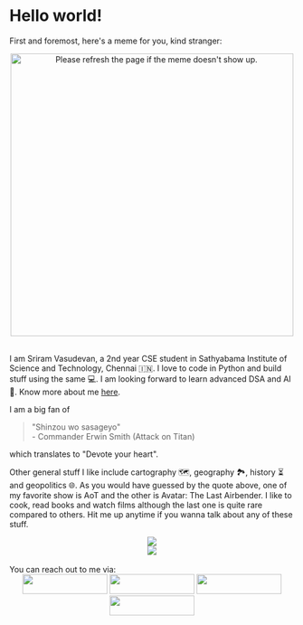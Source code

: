 # Hello world!
First and foremost, here's a meme for you, kind stranger:
<div align="center">
<img width=500 src='https://random-memer.herokuapp.com/' title="Meme" alt="Please refresh the page if the meme doesn't show up.">
</div>
<br />

I am Sriram Vasudevan, a 2nd year CSE student in Sathyabama Institute of Science and Technology, Chennai :india:. I love to code in Python and build stuff using the same :computer:. I am looking forward to learn advanced DSA and AI :robot:. 
Know more about me <a href="https://sriram-bb63.github.io/">here</a>.

I am a big fan of 
> "Shinzou wo sasageyo" <br> - Commander Erwin Smith (Attack on Titan)

which translates to "Devote your heart".

Other general stuff I like include cartography :world_map:, geography :national_park:, history :hourglass_flowing_sand: and geopolitics :globe_with_meridians:. As you would have guessed by the quote above, one of my favorite show is AoT and the other is Avatar: The Last Airbender. I like to cook, read books and watch films although the last one is quite rare compared to others. Hit me up anytime if you wanna talk about any of these stuff.

<div align="center">
<img src="https://github-readme-stats.vercel.app/api?username=Sriram-bb63&show_icons=true&theme=synthwave&border_radius=0&title_color=a4ccd8&text_color=a4ccd8&icon_color=a4ccd8&bg_color=0d1927&custom_title=Github stats">
<br />
<img src="https://github-readme-stats.vercel.app/api/top-langs/?username=Sriram-bb63&layout=compact&bg_color=0d1927&text_color=a4ccd8&title_color=a4ccd8">
</div>

<br />
You can reach out to me via:
<div align="center">
<a href="https://www.linkedin.com/in/sriram-vasudevan-0812" target="_blank"><img src="https://img.shields.io/badge/LinkedIn-0077B5?style=for-the-badge&logo=linkedin&logoColor=white" style="width: 150px; height: 35px;"></a> <a href="https://discordapp.com/users/576274954367139850" target="_blank"><img src="https://img.shields.io/badge/Discord-7289DA?style=for-the-badge&logo=discord&logoColor=white" style="width: 150px; height: 35px;"></a> <a href="mailto:srriram2002.31@gmail.com" target="_blank"><img src="https://img.shields.io/badge/Gmail-D14836?style=for-the-badge&logo=gmail&logoColor=white" style="width: 150px; height: 35px;"></a> <a href="https://twitter.com/Sriram_31_?t=jruCfgXdkYG8LtihMqVATw&s=09" target="_blank"><img src="https://img.shields.io/badge/Twitter-1DA1F2?style=for-the-badge&logo=twitter&logoColor=white" style="width: 150px; height: 35px;"></a>
</div>
